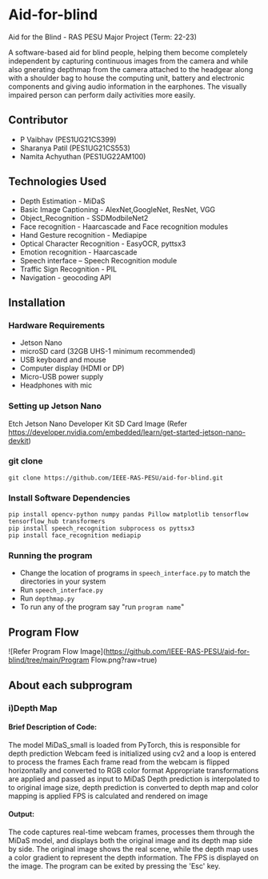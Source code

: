 # Aid-for-blind
Aid for the Blind - RAS PESU Major Project (Term: 22-23)

A software-based aid for blind people, helping them become completely independent by capturing continuous images from the camera and while also gnerating depthmap from the camera attached to the headgear along with a shoulder bag to house the computing unit, battery and electronic components and giving audio information in the earphones. The visually impaired person can perform daily activities more easily. 

## Contributor
* P Vaibhav (PES1UG21CS399)
* Sharanya Patil (PES1UG21CS553)
* Namita Achyuthan (PES1UG22AM100)

## Technologies Used
* Depth Estimation - MiDaS
* Basic Image Captioning - AlexNet,GoogleNet, ResNet, VGG 
* Object_Recognition - SSDModbileNet2
* Face recognition - Haarcascade and Face recognition modules
* Hand Gesture recognition - Mediapipe
* Optical Character Recognition - EasyOCR, pyttsx3
* Emotion recognition - Haarcascade 
* Speech interface – Speech Recognition module
* Traffic Sign Recognition - PIL
* Navigation - geocoding API


## Installation
### Hardware Requirements
* Jetson Nano
* microSD card (32GB UHS-1 minimum recommended)
* USB keyboard and mouse
* Computer display (HDMI or DP)
* Micro-USB power supply
* Headphones with mic
### Setting up Jetson Nano
Etch Jetson Nano Developer Kit SD Card Image (Refer https://developer.nvidia.com/embedded/learn/get-started-jetson-nano-devkit)
### git clone
```git clone https://github.com/IEEE-RAS-PESU/aid-for-blind.git ```
### Install Software Dependencies
```
pip install opencv-python numpy pandas Pillow matplotlib tensorflow tensorflow_hub transformers
pip install speech_recognition subprocess os pyttsx3
pip install face_recognition mediapip
```
### Running the program
* Change the location of programs in ```speech_interface.py``` to match the directories in your system
* Run ```speech_interface.py```
* Run ```depthmap.py```
* To run any of the program say "run ```program name```"

## Program Flow
![Refer Program Flow Image](https://github.com/IEEE-RAS-PESU/aid-for-blind/tree/main/Program Flow.png?raw=true)

## About each subprogram
### i)Depth Map
#### Brief Description of Code:
The model MiDaS_small is loaded from PyTorch, this is responsible for depth prediction
Webcam feed is initialized using cv2 and a loop is entered to process the frames
Each frame read from the webcam is flipped horizontally and converted to RGB color format
Appropriate transformations are applied and passed as input to MiDaS
Depth prediction is interpolated to to original image size, depth prediction is converted to depth map and color mapping is applied
FPS is calculated and rendered on image
#### Output:
The code captures real-time webcam frames, processes them through the MiDaS model, and displays both the original image and its depth map side by side. The original image shows the real scene, while the depth map uses a color gradient to represent the depth information. The FPS is displayed on the image. The program can be exited by pressing the 'Esc' key.
